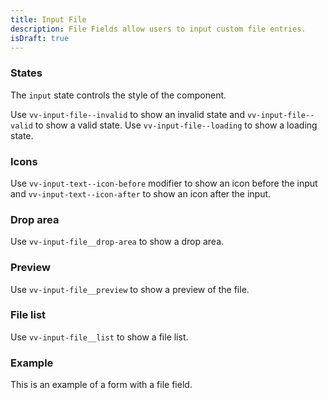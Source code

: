 ```yaml
---
title: Input File
description: File Fields allow users to input custom file entries. 
isDraft: true
---
```


### States
The `input` state controls the style of the component. 

Use `vv-input-file--invalid` to show an invalid state and `vv-input-file--valid` to show a valid state. Use `vv-input-file--loading` to show a loading state.

<code-editor resource-folder="input-file" resource-name="states"></code-editor>

### Icons
Use `vv-input-text--icon-before` modifier to show an icon before the input and `vv-input-text--icon-after` to show an icon after the input.

<code-editor resource-folder="input-file" resource-name="icons"></code-editor>

### Drop area
Use `vv-input-file__drop-area` to show a drop area.

<code-editor resource-folder="input-file" resource-name="drop-area"></code-editor>

### Preview
Use `vv-input-file__preview` to show a preview of the file.

<code-editor resource-folder="input-file" resource-name="preview"></code-editor>

### File list
Use `vv-input-file__list` to show a file list.

<code-editor resource-folder="input-file" resource-name="files"></code-editor>

### Example
This is an example of a form with a file field.

<code-editor resource-folder="input-file" resource-name="example"></code-editor>